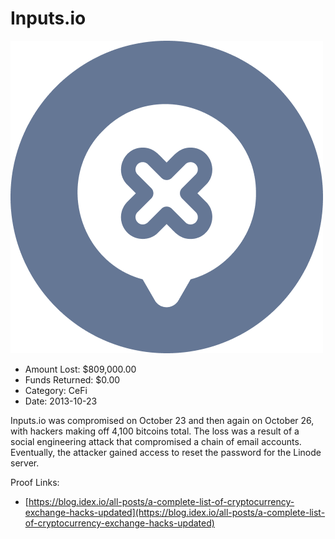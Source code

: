 # Inputs.io
![Inputs.io](/rektimages/Inputs.io.png)
- Amount Lost: $809,000.00
- Funds Returned: $0.00
- Category: CeFi
- Date: 2013-10-23

Inputs.io was compromised on October 23 and then again on October 26, with hackers making off 4,100 bitcoins total. The loss was a result of a social engineering attack that compromised a chain of email accounts. Eventually, the attacker gained access to reset the password for the Linode server.


Proof Links:
- [https://blog.idex.io/all-posts/a-complete-list-of-cryptocurrency-exchange-hacks-updated](https://blog.idex.io/all-posts/a-complete-list-of-cryptocurrency-exchange-hacks-updated)



